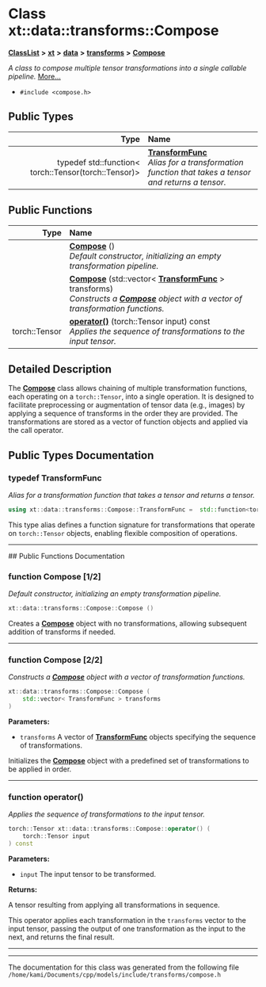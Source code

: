 

# Class xt::data::transforms::Compose



[**ClassList**](annotated.md) **>** [**xt**](namespacext.md) **>** [**data**](namespacext_1_1data.md) **>** [**transforms**](namespacext_1_1data_1_1transforms.md) **>** [**Compose**](classxt_1_1data_1_1transforms_1_1Compose.md)



_A class to compose multiple tensor transformations into a single callable pipeline._ [More...](#detailed-description)

* `#include <compose.h>`

















## Public Types

| Type | Name |
| ---: | :--- |
| typedef std::function&lt; torch::Tensor(torch::Tensor)&gt; | [**TransformFunc**](#typedef-transformfunc)  <br>_Alias for a transformation function that takes a tensor and returns a tensor._  |




















## Public Functions

| Type | Name |
| ---: | :--- |
|   | [**Compose**](#function-compose-12) () <br>_Default constructor, initializing an empty transformation pipeline._  |
|   | [**Compose**](#function-compose-22) (std::vector&lt; [**TransformFunc**](classxt_1_1data_1_1transforms_1_1Compose.md#typedef-transformfunc) &gt; transforms) <br>_Constructs a_ [_**Compose**_](classxt_1_1data_1_1transforms_1_1Compose.md) _object with a vector of transformation functions._ |
|  torch::Tensor | [**operator()**](#function-operator()) (torch::Tensor input) const<br>_Applies the sequence of transformations to the input tensor._  |




























## Detailed Description


The [**Compose**](classxt_1_1data_1_1transforms_1_1Compose.md) class allows chaining of multiple transformation functions, each operating on a `torch::Tensor`, into a single operation. It is designed to facilitate preprocessing or augmentation of tensor data (e.g., images) by applying a sequence of transforms in the order they are provided. The transformations are stored as a vector of function objects and applied via the call operator. 


    
## Public Types Documentation




### typedef TransformFunc 

_Alias for a transformation function that takes a tensor and returns a tensor._ 
```C++
using xt::data::transforms::Compose::TransformFunc =  std::function<torch::Tensor(torch::Tensor)>;
```



This type alias defines a function signature for transformations that operate on `torch::Tensor` objects, enabling flexible composition of operations. 


        

<hr>
## Public Functions Documentation




### function Compose [1/2]

_Default constructor, initializing an empty transformation pipeline._ 
```C++
xt::data::transforms::Compose::Compose () 
```



Creates a [**Compose**](classxt_1_1data_1_1transforms_1_1Compose.md) object with no transformations, allowing subsequent addition of transforms if needed. 


        

<hr>



### function Compose [2/2]

_Constructs a_ [_**Compose**_](classxt_1_1data_1_1transforms_1_1Compose.md) _object with a vector of transformation functions._
```C++
xt::data::transforms::Compose::Compose (
    std::vector< TransformFunc > transforms
) 
```





**Parameters:**


* `transforms` A vector of [**TransformFunc**](classxt_1_1data_1_1transforms_1_1Compose.md#typedef-transformfunc) objects specifying the sequence of transformations.

Initializes the [**Compose**](classxt_1_1data_1_1transforms_1_1Compose.md) object with a predefined set of transformations to be applied in order. 


        

<hr>



### function operator() 

_Applies the sequence of transformations to the input tensor._ 
```C++
torch::Tensor xt::data::transforms::Compose::operator() (
    torch::Tensor input
) const
```





**Parameters:**


* `input` The input tensor to be transformed. 



**Returns:**

A tensor resulting from applying all transformations in sequence.


This operator applies each transformation in the `transforms` vector to the input tensor, passing the output of one transformation as the input to the next, and returns the final result. 


        

<hr>

------------------------------
The documentation for this class was generated from the following file `/home/kami/Documents/cpp/models/include/transforms/compose.h`

